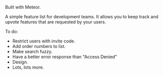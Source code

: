 Built with Meteor.

A simple feature list for development teams. It allows you to keep track and upvote features that are requested by your users.

To do:
- Restrict users with invite code.
- Add order numbers to list.
- Make search fuzzy.
- Have a better error response than "Access Denied"
- Design.
- Lots, lots more.
